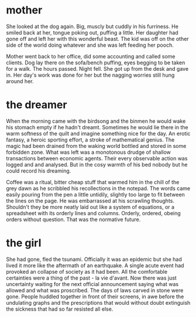 # mother

She looked at the dog again. Big, muscly but cuddly in his furriness. He smiled
back at her, tongue poking out, puffing a little. Her daughter had gone off and
left her with this wonderful beast. The kid was off on the other side of the
world doing whatever and she was left feeding her pooch.

Mother went back to her office, did some accounting and called some clients.
Dog lay there on the sofa/bench puffing, eyes begging to be taken for a walk.
The hours passed. Night fell. She got up from the desk and gave in. Her day's
work was done for her but the nagging worries still hung around her.

# the dreamer

When the morning came with the birdsong and the binmen he would wake his
stomach empty if he hadn't dreamt. Sometimes he would lie there in the warm
softness of the quilt and imagine something nice for the day. An erotic
fantasy, a heroic sporting effort, a stroke of mathematical genius. The magic
had been drained from the waking world bottled and stored in some forbidden
zone. What was left was a monotonous drudge of shallow transactions between
economic agents. Their every observable action was logged and and analysed.
But in the cosy warmth of his bed nobody but he could record his dreaming.

Coffee was a ritual, bitter cheap stuff that warmed him in the chill of the
grey dawn as he scribbled his recollections in the notepad. The words came
easily pouring from the pen a little untidily, slightly too large to fit
between the lines on the page. He was embarrassed at his scrawling thoughts.
Shouldn't they be more neatly laid out like a system of equations, or a
spreadsheet with its orderly lines and columns. Orderly, ordered, obeing orders without question. That was the normative future.

# the girl

She had gone, fled the tsunami. Officially it was an epidemic but she had lived it more like the aftermath of an earthquake. A single acute event had provoked an collapse of society as it had been. All the comfortable certainties were a thing of the past - la vie d'avant. Now there was just uncertainty waiting for the next official announcement saying what was allowed and what was proscribed. The days of laws carved in stone were gone. People huddled together in front of their screens, in awe before the undulating graphs and the prescriptions that would without doubt extinguish the sickness that had so far resisted all else. 



